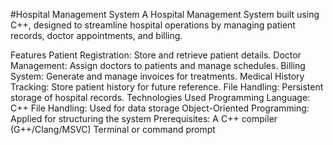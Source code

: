#Hospital Management System
A Hospital Management System built using C++, designed to streamline hospital operations by managing patient records, doctor appointments, and billing.

Features
Patient Registration: Store and retrieve patient details.
Doctor Management: Assign doctors to patients and manage schedules.
Billing System: Generate and manage invoices for treatments.
Medical History Tracking: Store patient history for future reference.
File Handling: Persistent storage of hospital records.
Technologies Used
Programming Language: C++
File Handling: Used for data storage
Object-Oriented Programming: Applied for structuring the system
Prerequisites:
A C++ compiler (G++/Clang/MSVC)
Terminal or command prompt

